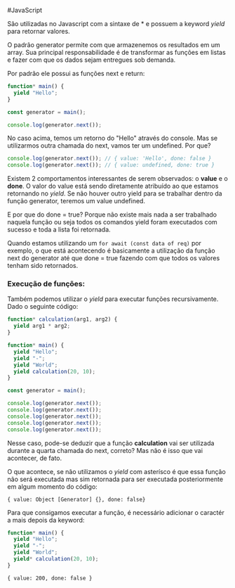 
#JavaScript 

São utilizadas no Javascript com a sintaxe de * e possuem a keyword *yield* para retornar valores.

O padrão generator permite com que armazenemos os resultados em um array. Sua principal responsabilidade é de transformar as funções em listas e fazer com que os dados sejam entregues sob demanda.

Por padrão ele possui as funções next e return:

```javascript
function* main() {
  yield "Hello";
}

const generator = main();

console.log(generator.next());
```

No caso acima, temos um retorno do "Hello" através do console. Mas se utilizarmos outra chamada do next, vamos ter um undefined. Por que?

```javascript
console.log(generator.next()); // { value: 'Hello', done: false }
console.log(generator.next()); // { value: undefined, done: true }
```

Existem 2 comportamentos interessantes de serem observados: o **value** e o **done**. O valor do value está sendo diretamente atribuído ao que estamos retornando no *yield*. Se não houver outro yield para se trabalhar dentro da função generator, teremos um value undefined. 

E por que do done = true? Porque não existe mais nada a ser trabalhado naquela função ou seja todos os comandos yield foram executados com sucesso e toda a lista foi retornada.

Quando estamos utilizando um `for await (const data of req)` por exemplo, o que está acontecendo é basicamente a utilização da função next do generator até que done = true fazendo com que todos os valores tenham sido retornados.

### Execução de funções:

Também podemos utilizar o *yield* para executar funções recursivamente. Dado o seguinte código:

```javascript
function* calculation(arg1, arg2) {
  yield arg1 * arg2;
}

function* main() {
  yield "Hello";
  yield "-";
  yield "World";
  yield calculation(20, 10);
}

const generator = main();

console.log(generator.next());
console.log(generator.next());
console.log(generator.next());
console.log(generator.next());
console.log(generator.next());
```

Nesse caso, pode-se deduzir que a função **calculation** vai ser utilizada durante a quarta chamada do next, correto? Mas não é isso que vai acontecer, de fato.

O que acontece, se não utilizamos o *yield* com asterísco é que essa função não será executada mas sim retornada para ser executada posteriormente em algum momento do código:

`{ value: Object [Generator] {}, done: false}`

Para que consigamos executar a função, é necessário adicionar o caractér a mais depois da keyword:

```javascript
function* main() {
  yield "Hello";
  yield "-";
  yield "World";
  yield* calculation(20, 10);
}
```

`{ value: 200, done: false }`
